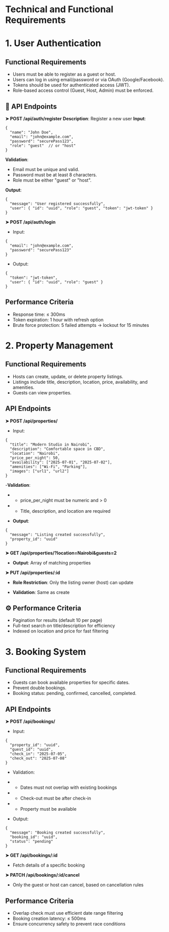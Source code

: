 # Technical and Functional Requirements

# 1. User Authentication

## Functional Requirements

- Users must be able to register as a guest or host.
- Users can log in using email/password or via OAuth (Google/Facebook).
- Tokens should be used for authenticated access (JWT).
- Role-based access control (Guest, Host, Admin) must be enforced.

## 📡 API Endpoints

**➤ POST /api/auth/register**
**Description**: Register a new user
**Input**:

```
{
  "name": "John Doe",
  "email": "john@example.com",
  "password": "securePass123",
  "role": "guest"  // or "host"
}
```

**Validation**:

- Email must be unique and valid.
- Password must be at least 8 characters.
- Role must be either "guest" or "host".

**Output**:

```
{
  "message": "User registered successfully",
  "user": { "id": "uuid", "role": "guest", "token": "jwt-token" }
}
```

**➤ POST /api/auth/login**

- Input:

```
{
  "email": "john@example.com",
  "password": "securePass123"
}
```

- Output:

```
{
  "token": "jwt-token",
  "user": { "id": "uuid", "role": "guest" }
}
```

## Performance Criteria

- Response time: ≤ 300ms
- Token expiration: 1 hour with refresh option
- Brute force protection: 5 failed attempts → lockout for 15 minutes

# 2. Property Management

## Functional Requirements

- Hosts can create, update, or delete property listings.
- Listings include title, description, location, price, availability, and amenities.
- Guests can view properties.

## API Endpoints

**➤ POST /api/properties/**

- Input:

```
{
  "title": "Modern Studio in Nairobi",
  "description": "Comfortable space in CBD",
  "location": "Nairobi",
  "price_per_night": 50,
  "availability": ["2025-07-01", "2025-07-02"],
  "amenities": ["Wi-Fi", "Parking"],
  "images": ["url1", "url2"]
}
```

-**Validation**:

- - price_per_night must be numeric and > 0
- - Title, description, and location are required

- **Output**:

```
{
  "message": "Listing created successfully",
  "property_id": "uuid"
}
```

**➤ GET /api/properties/?location=Nairobi&guests=2**

- **Output**: Array of matching properties

**➤ PUT /api/properties/:id**

- **Role Restriction**: Only the listing owner (host) can update

- **Validation**: Same as create

## ⚙️ Performance Criteria

- Pagination for results (default 10 per page)
- Full-text search on title/description for efficiency
- Indexed on location and price for fast filtering

# 3. Booking System

## Functional Requirements

- Guests can book available properties for specific dates.
- Prevent double bookings.
- Booking status: pending, confirmed, cancelled, completed.

## API Endpoints

**➤ POST /api/bookings/**

- Input:

```
{
  "property_id": "uuid",
  "guest_id": "uuid",
  "check_in": "2025-07-05",
  "check_out": "2025-07-08"
}
```

- Validation:

- - Dates must not overlap with existing bookings

- - Check-out must be after check-in

- - Property must be available

- Output:

```
{
  "message": "Booking created successfully",
  "booking_id": "uuid",
  "status": "pending"
}
```

**➤ GET /api/bookings/:id**

- Fetch details of a specific booking

**➤ PATCH /api/bookings/:id/cancel**

- Only the guest or host can cancel, based on cancellation rules

## Performance Criteria

- Overlap check must use efficient date range filtering
- Booking creation latency: ≤ 500ms
- Ensure concurrency safety to prevent race conditions
